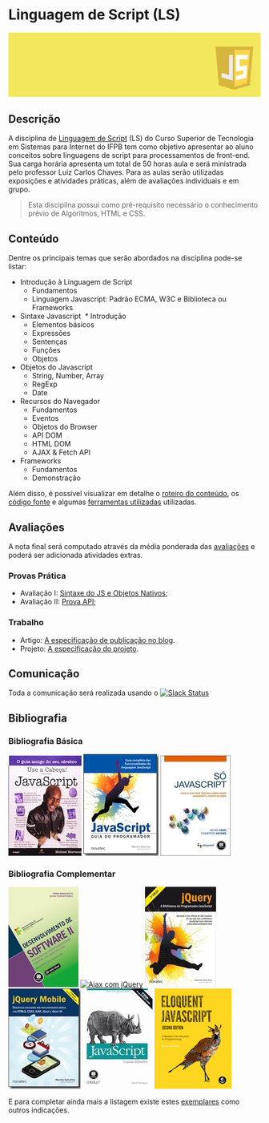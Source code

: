# Linguagem de Script (LS)

![Banner da disciplina](assets/ls.png)

## Descrição

A disciplina de [Linguagem de Script](docs/plano-de-ensino.pdf) (LS) do Curso Superior de Tecnologia em Sistemas para Internet do IFPB tem como objetivo apresentar ao aluno conceitos sobre linguagens de script para processamentos de front-end. Sua carga horária apresenta um total de 50 horas aula e será ministrada pelo professor Luiz Carlos Chaves. Para as aulas serão utilizadas exposições e atividades práticas, além de avaliações individuais e em grupo.

> Esta discipilna possui como pré-requisito necessário o conhecimento prévio de Algoritmos, HTML e CSS.

## Conteúdo

Dentre os principais temas que serão abordados na disciplina pode-se listar:

* Introdução à Linguagem de Script
  * Fundamentos
  * Linguagem Javascript: Padrão ECMA, W3C e Biblioteca ou Frameworks
* Sintaxe Javascript
  * Introdução
  * Elementos básicos
  * Expressões
  * Sentenças
  * Funções
  * Objetos
* Objetos do Javascript
  * String, Number, Array
  * RegExp
  * Date
* Recursos do Navegador
  * Fundamentos
  * Eventos
  * Objetos do Browser
  * API DOM
  * HTML DOM
  * AJAX & Fetch API
* Frameworks
  * Fundamentos
  * Demonstração

Além disso, é possível visualizar em detalhe o [roteiro do conteúdo](docs/OUTLINE.md), os [código fonte](codes/) e algumas [ferramentas utilizadas](docs/TOOLS.md) utilizadas.

## Avaliações

A nota final será computado através da média ponderada das [avaliações](exams/README.md) e poderá ser adicionada atividades extras.

### Provas Prática
* Avaliação I: [Sintaxe do JS e Objetos Nativos](exams/prova-ecma/);
* Avaliação II: [Prova API](exams/prova-api/);

### Trabalho
* Artigo: [A especificação de publicação no blog](exams/blog.md).
* Projeto: [A especificação do projeto](exams/projeto.md).

## Comunicação
Toda a comunicação será realizada usando o [![Slack Status](https://ifpb.herokuapp.com/badge.svg)](https://ifpb.herokuapp.com/)

## Bibliografia

### Bibliografia Básica

[![Use a cabeça JS](assets/books/use-a-cabeca-js.jpg)](http://www.altabooks.com.br/use-a-cabeca-javascript.html) [![Javascript: Guia do Programador](assets/books/javascript-guia-programador.jpg)](https://novatec.com.br/livros/javascript-guia-programador/) [![Só Javascript](assets/books/so-javascript.jpg)](https://books.google.com.br/books/about/SO_JAVASCRIPT_TUDO_O_QUE_VOCE_PRECISA_SA.html)

### Bibliografia Complementar

[![Desenvolvimento de Software II](assets/books/desenvolvimento-software.jpg)](https://loja.grupoa.com.br/livros/informacao-e-comunicacao/desenvolvimento-de-software-ii/9788582601952) [![
Ajax com jQuery](assets/books/ajax-jquery.jpg)](https://www.novatec.com.br/livros/ajaxjquery/) [![jQuery - A Biblioteca do Programador JavaScript](assets/books/jquery.jpg)](https://novatec.com.br/livros/jquery-3ed/) [![jQuery Mobile](assets/books/jquery-mobile.jpg)](https://novatec.com.br/livros/jquery-mobile-2ed/) [![Javascript guia definitivo](assets/books/js-guia-definitivo.jpg)](http://shop.oreilly.com/product/9780596805531.do)
 [![Eloquent JavaScript](assets/books/eloquent-js.png)](http://eloquentjavascript.net/)
 <!-- https://www.livrariacultura.com.br/p/livros/informatica-e-tecnologia/programacao/javascript-avancado-3116907 -->

E para completar ainda mais a listagem existe estes [exemplares](http://jsbooks.revolunet.com/) como outros indicações.
